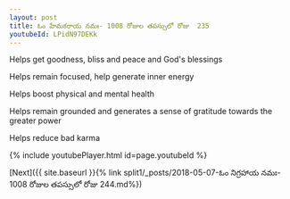 ```yaml
---
layout: post
title: ఓం హేమకరాయ నమః- 1008 రోజుల తపస్సులో రోజు  235
youtubeId: LPidN97DEKk
---
```

 
 
Helps get goodness, bliss and peace and God's blessings
 
Helps remain focused, help generate inner energy 
 
Helps boost physical and mental health 
 
Helps remain grounded and generates a sense of gratitude towards the greater power 
 
Helps reduce bad karma
 
 
 
 


{% include youtubePlayer.html id=page.youtubeId %}
 
[Next]({{ site.baseurl }}{% link  split1/_posts/2018-05-07-ఓం నిగ్రహాయ నమః- 1008 రోజుల తపస్సులో రోజు  244.md%})
 
